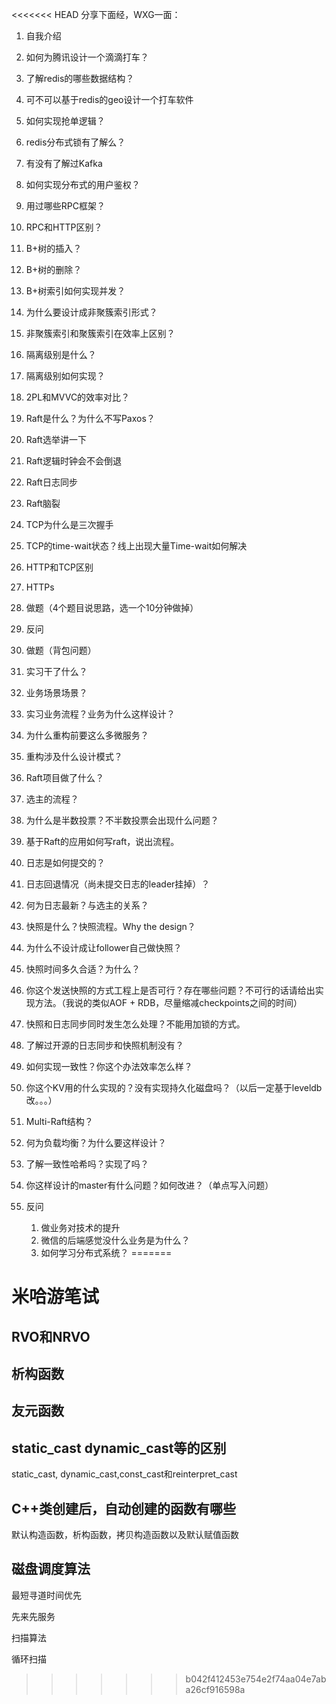 <<<<<<< HEAD
分享下面经，WXG一面：
1. 自我介绍
2. 如何为腾讯设计一个滴滴打车？
3. 了解redis的哪些数据结构？
4. 可不可以基于redis的geo设计一个打车软件
5. 如何实现抢单逻辑？
6. redis分布式锁有了解么？
7. 有没有了解过Kafka
8. 如何实现分布式的用户鉴权？
9. 用过哪些RPC框架？
10. RPC和HTTP区别？
11. B+树的插入？
12. B+树的删除？
13. B+树索引如何实现并发？
14. 为什么要设计成非聚簇索引形式？
15. 非聚簇索引和聚簇索引在效率上区别？
16. 隔离级别是什么？
17. 隔离级别如何实现？
18. 2PL和MVVC的效率对比？
19. Raft是什么？为什么不写Paxos？
20. Raft选举讲一下
21. Raft逻辑时钟会不会倒退
22. Raft日志同步
23. Raft脑裂
24. TCP为什么是三次握手
25. TCP的time-wait状态？线上出现大量Time-wait如何解决
26. HTTP和TCP区别
27. HTTPs
28. 做题（4个题目说思路，选一个10分钟做掉）
29. 反问



1. 做题（背包问题）
2. 实习干了什么？
3. 业务场景场景？
4. 实习业务流程？业务为什么这样设计？
5. 为什么重构前要这么多微服务？
6. 重构涉及什么设计模式？
7. Raft项目做了什么？
8. 选主的流程？
9. 为什么是半数投票？不半数投票会出现什么问题？
10. 基于Raft的应用如何写raft，说出流程。
11. 日志是如何提交的？
12. 日志回退情况（尚未提交日志的leader挂掉）？
13. 何为日志最新？与选主的关系？
14. 快照是什么？快照流程。Why the design？
15. 为什么不设计成让follower自己做快照？
16. 快照时间多久合适？为什么？
17. 你这个发送快照的方式工程上是否可行？存在哪些问题？不可行的话请给出实现方法。（我说的类似AOF + RDB，尽量缩减checkpoints之间的时间）
18. 快照和日志同步同时发生怎么处理？不能用加锁的方式。
19. 了解过开源的日志同步和快照机制没有？
20. 如何实现一致性？你这个办法效率怎么样？
21. 你这个KV用的什么实现的？没有实现持久化磁盘吗？（以后一定基于leveldb改。。。）
22. Multi-Raft结构？
23. 何为负载均衡？为什么要这样设计？
24. 了解一致性哈希吗？实现了吗？
25. 你这样设计的master有什么问题？如何改进？（单点写入问题）
26. 反问
    1. 做业务对技术的提升
    2. 微信的后端感觉没什么业务是为什么？
    3. 如何学习分布式系统？
=======
# 米哈游笔试

## RVO和NRVO

## 析构函数

## 友元函数

## static_cast dynamic_cast等的区别

static_cast, dynamic_cast,const_cast和reinterpret_cast

## C++类创建后，自动创建的函数有哪些

默认构造函数，析构函数，拷贝构造函数以及默认赋值函数

## 磁盘调度算法

最短寻道时间优先

先来先服务

扫描算法

循环扫描

>>>>>>> b042f412453e754e2f74aa04e7aba26cf916598a
